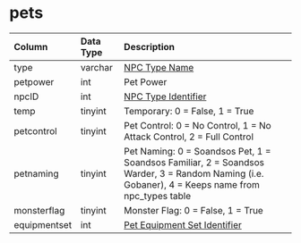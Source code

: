 # pets

| Column | Data Type | Description |
| :--- | :--- | :--- |
| type | varchar | [NPC Type Name](https://github.com/EQEmu/docs-db-schema/tree/e0eb157dbf5563b03c0faf391abc87ec69239f4a/docs/categories/pets/npc_types.md) |
| petpower | int | Pet Power |
| npcID | int | [NPC Type Identifier](https://github.com/EQEmu/docs-db-schema/tree/e0eb157dbf5563b03c0faf391abc87ec69239f4a/docs/categories/pets/npc_types.md) |
| temp | tinyint | Temporary: 0 = False, 1 = True |
| petcontrol | tinyint | Pet Control: 0 = No Control, 1 = No Attack Control, 2 = Full Control |
| petnaming | tinyint | Pet Naming: 0 = Soandsos Pet, 1 = Soandsos Familiar, 2 = Soandsos Warder, 3 = Random Naming \(i.e. Gobaner\), 4 = Keeps name from npc\_types table |
| monsterflag | tinyint | Monster Flag: 0 = False, 1 = True |
| equipmentset | int | [Pet Equipment Set Identifier](https://github.com/EQEmu/docs-db-schema/tree/e0eb157dbf5563b03c0faf391abc87ec69239f4a/docs/categories/pets/pet_equipmentset.md) |

